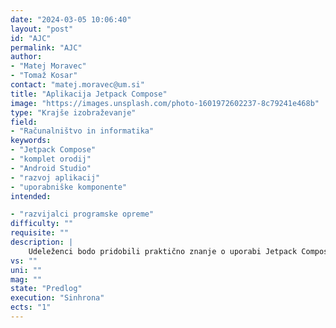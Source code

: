 ```yaml
---
date: "2024-03-05 10:06:40"
layout: "post"
id: "AJC"
permalink: "AJC"
author:
- "Matej Moravec"
- "Tomaž Kosar"
contact: "matej.moravec@um.si"
title: "Aplikacija Jetpack Compose"
image: "https://images.unsplash.com/photo-1601972602237-8c79241e468b"
type: "Krajše izobraževanje"
field:
- "Računalništvo in informatika"
keywords:
- "Jetpack Compose"
- "komplet orodij"
- "Android Studio"
- "razvoj aplikacij"
- "uporabniške komponente"
intended:

- "razvijalci programske opreme"
difficulty: ""
requisite: ""
description: |
    Udeleženci bodo pridobili praktično znanje o uporabi Jetpack Compose, modernem kompletu orodij za izdelavo uporabniškega vmesnika za aplikacije na platformi Android. Skozi praktične vaje in projekte bodo razvijali razumevanje Jetpack Compose sintakse in osnovne koncepte, ki omogočajo gradnjo izjemno prilagodljivih in interaktivnih uporabniških vmesnikov. Delavnica bo potekala v integriranem razvojnem okolju Android Studio, kjer bodo udeleženci spoznali proces načrtovanja, implementacije in testiranja aplikacije. Osredotočili se bodo na obvladovanje uporabniških komponent, upravljanje stanja aplikacije, animacije in navigacijo. Med delavnico bodo udeleženci razvijali lasten projekt, ki bo vključeval tipične uporabniške interakcije, kot so obrazci, seznami, navigacijski tok in več. Jetpack Compose je prihodnost izdelave uporabniškega vmesnika na platformi Android s katerim je mogoče razviti sodobne in privlačne aplikacije za platformo Android in to znanje uporabiti tudi pri izdelavi namiznih aplikacij.
vs: ""
uni: ""
mag: ""
state: "Predlog"
execution: "Sinhrona"
ects: "1"
---
```

